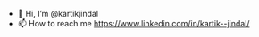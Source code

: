 - 👋 Hi, I’m @kartikjindal
- 📫 How to reach me https://www.linkedin.com/in/kartik--jindal/

<!---
kartikjindal/kartikjindal is a ✨ special ✨ repository because its `README.md` (this file) appears on your GitHub profile.
You can click the Preview link to take a look at your changes.
--->


